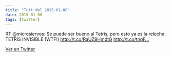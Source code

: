 ```yaml
---
title: "Tuit del 2015-01-08"
date: 2015-01-08
tags: [twitter]
---
```


RT @microsiervos: Se puede ser bueno al Tetris, pero esto ya es la releche: TETRIS INVISIBLE (WTF!) http://t.co/RaUZ9HmdtG http://t.co/tnqF…



[Ver en Twitter](https://twitter.com/i/web/status/553292707775647744)
